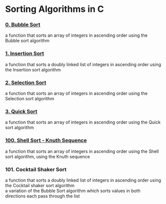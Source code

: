 Sorting Algorithms in C
=======================

### [0. Bubble Sort](https://github.com/mahmoudsalah296/sorting_algorithms/blob/main/0-bubble_sort.c)  
a function that sorts an array of integers in ascending order using the Bubble sort algorithm

### [1. Insertion Sort](https://github.com/mahmoudsalah296/sorting_algorithms/blob/main/1-insertion_sort_list.c)  
a function that sorts a doubly linked list of integers in ascending order using the Insertion sort algorithm

### [2. Selection Sort](https://github.com/mahmoudsalah296/sorting_algorithms/blob/main/2-selection_sort.c)  
a function that sorts an array of integers in ascending order using the Selection sort algorithm

### [3. Quick Sort](https://github.com/mahmoudsalah296/sorting_algorithms/blob/main/3-quick_sort.c)  
a function that sorts an array of integers in ascending order using the Quick sort algorithm

### [100. Shell Sort - Knuth Sequence](https://github.com/mahmoudsalah296/sorting_algorithms/blob/main/100-shell_sort.c)  
a function that sorts an array of integers in ascending order using the Shell sort algorithm, using the Knuth sequence

### 101. Cocktail Shaker Sort  
a function that sorts a doubly linked list of integers in ascending order using the Cocktail shaker sort algorithm  
a variation of the Bubble Sort algorithm which sorts values in both directions each pass through the list
